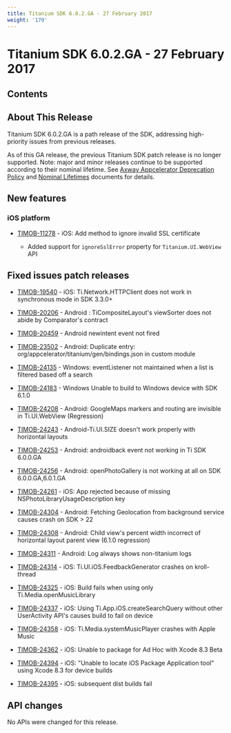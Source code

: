 ```yaml
---
title: Titanium SDK 6.0.2.GA - 27 February 2017
weight: '170'
---
```


# Titanium SDK 6.0.2.GA - 27 February 2017

## Contents

## About This Release

Titanium SDK 6.0.2.GA is a path release of the SDK, addressing high-priority issues from previous releases.

As of this GA release, the previous Titanium SDK patch release is no longer supported. Note: major and minor releases continue to be supported according to their nominal lifetime. See [Axway Appcelerator Deprecation Policy](/guide/AMPLIFY_Appcelerator_Services_Overview/Axway_Appcelerator_Deprecation_Policy/) and [Nominal Lifetimes](/guide/AMPLIFY_Appcelerator_Services_Overview/Axway_Appcelerator_Product_Lifecycle/#nominal-lifetimes) documents for details.

## New features

### iOS platform

* [TIMOB-11278](https://jira.appcelerator.org/browse/TIMOB-11278) - iOS: Add method to ignore invalid SSL certificate

    * Added support for `ignoreSslError` property for `Titanium.UI.WebView` API

## Fixed issues patch releases

* [TIMOB-19540](https://jira.appcelerator.org/browse/TIMOB-19540) - iOS: Ti.Network.HTTPClient does not work in synchronous mode in SDK 3.3.0+

* [TIMOB-20206](https://jira.appcelerator.org/browse/TIMOB-20206) - Android : TiCompositeLayout's viewSorter does not abide by Comparator's contract

* [TIMOB-20459](https://jira.appcelerator.org/browse/TIMOB-20459) - Android newintent event not fired

* [TIMOB-23502](https://jira.appcelerator.org/browse/TIMOB-23502) - Android: Duplicate entry: org/appcelerator/titanium/gen/bindings.json in custom module

* [TIMOB-24135](https://jira.appcelerator.org/browse/TIMOB-24135) - Windows: eventListener not maintained when a list is filtered based off a search

* [TIMOB-24183](https://jira.appcelerator.org/browse/TIMOB-24183) - Windows Unable to build to Windows device with SDK 6.1.0

* [TIMOB-24208](https://jira.appcelerator.org/browse/TIMOB-24208) - Android: GoogleMaps markers and routing are invisible in Ti.UI.WebView (Regression)

* [TIMOB-24243](https://jira.appcelerator.org/browse/TIMOB-24243) - Android-Ti.UI.SIZE doesn't work properly with horizontal layouts

* [TIMOB-24253](https://jira.appcelerator.org/browse/TIMOB-24253) - Android: androidback event not working in Ti SDK 6.0.0.GA

* [TIMOB-24256](https://jira.appcelerator.org/browse/TIMOB-24256) - Android: openPhotoGallery is not working at all on SDK 6.0.0.GA,6.0.1.GA

* [TIMOB-24261](https://jira.appcelerator.org/browse/TIMOB-24261) - iOS: App rejected because of missing NSPhotoLibraryUsageDescription key

* [TIMOB-24304](https://jira.appcelerator.org/browse/TIMOB-24304) - Android: Fetching Geolocation from background service causes crash on SDK > 22

* [TIMOB-24308](https://jira.appcelerator.org/browse/TIMOB-24308) - Android: Child view's percent width incorrect of horizontal layout parent view (6.1.0 regression)

* [TIMOB-24311](https://jira.appcelerator.org/browse/TIMOB-24311) - Android: Log always shows non-titanium logs

* [TIMOB-24314](https://jira.appcelerator.org/browse/TIMOB-24314) - iOS: Ti.UI.iOS.FeedbackGenerator crashes on kroll-thread

* [TIMOB-24325](https://jira.appcelerator.org/browse/TIMOB-24325) - iOS: Build fails when using only Ti.Media.openMusicLibrary

* [TIMOB-24337](https://jira.appcelerator.org/browse/TIMOB-24337) - iOS: Using Ti.App.iOS.createSearchQuery without other UserActivity API's causes build to fail on device

* [TIMOB-24358](https://jira.appcelerator.org/browse/TIMOB-24358) - iOS: Ti.Media.systemMusicPlayer crashes with Apple Music

* [TIMOB-24362](https://jira.appcelerator.org/browse/TIMOB-24362) - iOS: Unable to package for Ad Hoc with Xcode 8.3 Beta

* [TIMOB-24394](https://jira.appcelerator.org/browse/TIMOB-24394) - iOS: "Unable to locate iOS Package Application tool" using Xcode 8.3 for device builds

* [TIMOB-24395](https://jira.appcelerator.org/browse/TIMOB-24395) - iOS: subsequent dist builds fail

## API changes

No APIs were changed for this release.
